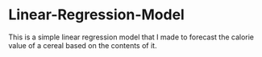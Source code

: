 # Linear-Regression-Model
This is a simple linear regression model that I made to forecast the calorie value of a cereal based on the contents of it.
